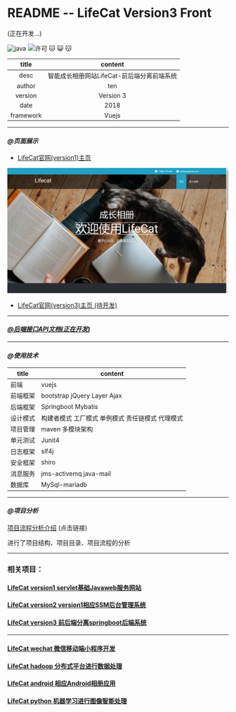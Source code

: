README -- LifeCat Version3 Front
===========================
(正在开发...)

![java](https://img.shields.io/badge/language-java-red.svg)
![许可](https://img.shields.io/dub/l/vibe-d.svg) 
:cat: :smiley_cat: :kissing_cat:

|title|content|
|:---:|:---:
|desc|智能成长相册网站LifeCat-前后端分离前端系统
|author|ten
|version|Version 3
|date|2018
|framework|Vuejs
******************************************************************************
 #### _@页面展示_  
  * [LifeCat官网(version1)主页](http://47.106.11.84)
  
  ![官网](Image/官网首页.png)
  
  * [LifeCat官网(version3)主页 (待开发)](http://47.106.11.84)
******************************************************************************
 #### [_@后端接口API文档(正在开发)_](http://47.106.11.84)
******************************************************************************
 #### _@使用技术_
  
  |title|content|
  |---|---
  |前端|vuejs
  |前端框架|bootstrap jQuery Layer Ajax
  |后端框架|Springboot Mybatis
  |设计模式|构建者模式 工厂模式 单例模式 责任链模式 代理模式
  |项目管理|maven 多模块架构
  |单元测试|Junit4
  |日志框架|slf4j
  |安全框架|shiro
  |消息服务|jms-activemq java-mail
  |数据库|MySql-mariadb 
   
*****************************************************************************
 #### _@项目分析_
 
 [项目流程分析介绍](https://zhuanlan.zhihu.com/p/41209693) (点击链接)  
 
 进行了项目结构、项目目录、项目流程的分析
*****************************************************************************
 ### 相关项目：
 #### [LifeCat version1 servlet基础Javaweb服务网站](https://github.com/kevinten10/lifecatweb)
 
 #### [LifeCat version2 version1相应SSM后台管理系统](https://github.com/kevinten10/SSM-lifecat)
 #### [LifeCat version3 前后端分离springboot后端系统](https://github.com/kevinten10/springboot-lifecat)
*****************************************************************************
 #### [LifeCat wechat 微信移动端小程序开发](https://github.com/kevinten10/WeChat-lifecat)
 #### [LifeCat hadoop 分布式平台进行数据处理](https://github.com/kevinten10/Hadoop-lifecat)
 #### [LifeCat android 相应Android相册应用](https://github.com/kevinten10/Android-lifecat)
 #### [LifeCat python 机器学习进行图像智能处理](https://github.com/kevinten10/Python-lifecat)
